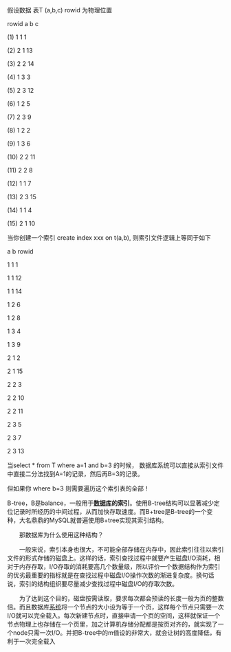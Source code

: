 假设数据 表T \(a,b,c\) rowid 为物理位置

rowid a b c

\(1\) 1 1 1

\(2\) 2 1 13

\(3\) 2 2 14

\(4\) 1 3 3

\(5\) 2 3 12

\(6\) 1 2 5

\(7\) 2 3 9

\(8\) 1 2 2

\(9\) 1 3 6

\(10\) 2 2 11

\(11\) 2 2 8

\(12\) 1 1 7

\(13\) 2 3 15

\(14\) 1 1 4

\(15\) 2 1 10

当你创建一个索引 create index xxx on t\(a,b\), 则索引文件逻辑上等同于如下

a b rowid

1 1 1

1 1 12

1 1 14

1 2 6

1 2 8

1 3 4

1 3 9

2 1 2

2 1 15

2 2 3

2 2 10

2 2 11

2 3 5

2 3 7

2 3 13

当select \* from T where a=1 and b=3 的时候， 数据库系统可以直接从索引文件中直接二分法找到A=1的记录，然后再B=3的记录。

但如果你 where b=3 则需要遍历这个索引表的全部！



B-tree，B是balance，一般用于[**数据库**](https://www.2cto.com/database/)**的索引**。使用B-tree结构可以显著减少定位记录时所经历的中间过程，从而加快存取速度。而B+tree是B-tree的一个变种，大名鼎鼎的MySQL就普遍使用B+tree实现其索引结构。

　　那数据库为什么使用这种结构？

　　一般来说，索引本身也很大，不可能全部存储在内存中，因此索引往往以索引文件的形式存储的磁盘上。这样的话，索引查找过程中就要产生磁盘I/O消耗，相对于内存存取，I/O存取的消耗要高几个数量级，所以评价一个数据结构作为索引的优劣最重要的指标就是在查找过程中磁盘I/O操作次数的渐进复杂度。换句话说，索引的结构组织要尽量减少查找过程中磁盘I/O的存取次数。

　　为了达到这个目的，磁盘按需读取，要求每次都会预读的长度一般为页的整数倍。而且数据库[系统](https://www.2cto.com/os/)将一个节点的大小设为等于一个页，这样每个节点只需要一次I/O就可以完全载入。每次新建节点时，直接申请一个页的空间，这样就保证一个节点物理上也存储在一个页里，加之计算机存储分配都是按页对齐的，就实现了一个node只需一次I/O。并把B-tree中的m值设的非常大，就会让树的高度降低，有利于一次完全载入

